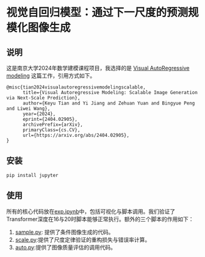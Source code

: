 # 视觉自回归模型：通过下一尺度的预测规模化图像生成
## 说明
这是南京大学2024年数学建模课程项目，我选择的是 [Visual AutoRegressive modeling](https://github.com/FoundationVision/VAR) 这篇工作，引用方式如下。
```
@misc{tian2024visualautoregressivemodelingscalable,
      title={Visual Autoregressive Modeling: Scalable Image Generation via Next-Scale Prediction}, 
      author={Keyu Tian and Yi Jiang and Zehuan Yuan and Bingyue Peng and Liwei Wang},
      year={2024},
      eprint={2404.02905},
      archivePrefix={arXiv},
      primaryClass={cs.CV},
      url={https://arxiv.org/abs/2404.02905}, 
}
```
## 安装
```
pip install jupyter
```
## 使用
所有的核心代码放在[exp.ipynb](exp.ipynb)中，包括可视化与脚本调用。我们验证了Transformer深度在16与20时脚本能够正常执行。额外的三个脚本的作用如下：
1. [sample.py](sample.py): 提供了条件图像生成的代码。
2. [scale.py](scale.py):提供了尺度定律验证的重构损失与错误率计算。
3. [auto.py](auto.py):提供了图像质量评估的调用代码。